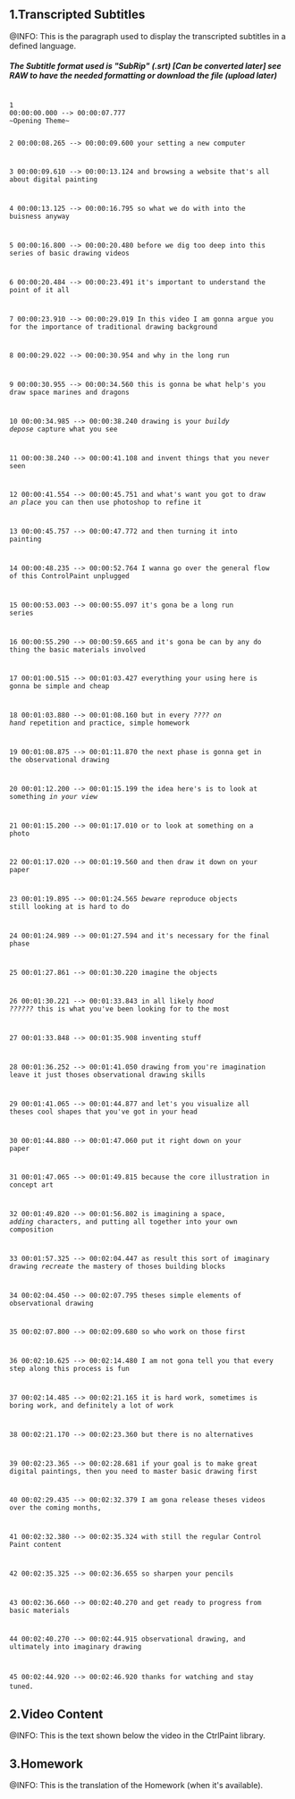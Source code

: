 ﻿<h2>1.Transcripted Subtitles</h2>
﻿@INFO: This is the paragraph used to display the transcripted subtitles in a defined language.
<h5>The Subtitle format used is "SubRip" (.srt) [Can be converted later] see RAW to have the needed formatting or download the file (upload later)</h5>
<code>
1
00:00:00.000 --> 00:00:07.777
~Opening Theme~

2
00:00:08.265 --> 00:00:09.600
your setting a new computer

3
00:00:09.610 --> 00:00:13.124
and browsing a website that's all about digital painting

4
00:00:13.125 --> 00:00:16.795
so what we do with into the buisness anyway

5
00:00:16.800 --> 00:00:20.480
before we dig too deep into this series of basic drawing videos 

6
00:00:20.484 --> 00:00:23.491
it's important to understand the point of it all

7
00:00:23.910 --> 00:00:29.019
In this video I am gonna argue you for the importance of traditional drawing background

8
00:00:29.022 --> 00:00:30.954
and why in the long run

9
00:00:30.955 --> 00:00:34.560
this is gonna be what help's you draw space marines and dragons

10
00:00:34.985 --> 00:00:38.240
drawing is your *buildy depose* capture what you see

11
00:00:38.240 --> 00:00:41.108
and invent things that you never seen

12
00:00:41.554 --> 00:00:45.751
and what's want you got to draw *an place* you can then use photoshop to refine it

13
00:00:45.757 --> 00:00:47.772
and then turning it into painting

14
00:00:48.235 --> 00:00:52.764
I wanna go over the general flow of this ControlPaint unplugged

15
00:00:53.003 --> 00:00:55.097
it's gona be a long run series

16
00:00:55.290 --> 00:00:59.665
and it's gona be can by any do thing the basic materials involved

17
00:01:00.515 --> 00:01:03.427
everything your using here is gonna be simple and cheap

18
00:01:03.880 --> 00:01:08.160
but in every *???? on hand* repetition and practice, simple homework

19
00:01:08.875 --> 00:01:11.870
the next phase is gonna get in the observational drawing

20
00:01:12.200 --> 00:01:15.199
the idea here's is to look at something *in your view*

21
00:01:15.200 --> 00:01:17.010
or to look at something on a photo

22
00:01:17.020 --> 00:01:19.560
and then draw it down on your paper

23
00:01:19.895 --> 00:01:24.565
*beware* reproduce objects still looking at is hard to do

24
00:01:24.989 --> 00:01:27.594
and it's necessary for the final phase

25
00:01:27.861 --> 00:01:30.220
imagine the objects

26
00:01:30.221 --> 00:01:33.843
in all likely *hood ??????* this is what you've been looking for to the most

27
00:01:33.848 --> 00:01:35.908
inventing stuff

28
00:01:36.252 --> 00:01:41.050
drawing from you're imagination leave it just thoses observational drawing skills

29
00:01:41.065 --> 00:01:44.877
and let's you visualize all theses cool shapes that you've got in your head

30
00:01:44.880 --> 00:01:47.060
put it right down on your paper

31
00:01:47.065 --> 00:01:49.815
because the core illustration in concept art

32
00:01:49.820 --> 00:01:56.802
is imagining a space, *adding* characters, and putting all together into your own composition

33
00:01:57.325 --> 00:02:04.447
as result this sort of imaginary drawing *recreate* the mastery of thoses building blocks

34
00:02:04.450 --> 00:02:07.795
theses simple elements of observational drawing 

35
00:02:07.800 --> 00:02:09.680
so who work on those first

36
00:02:10.625 --> 00:02:14.480
I am not gona tell you that every step along this process is fun

37
00:02:14.485 --> 00:02:21.165
it is hard work, sometimes is boring work, and definitely a lot of work

38
00:02:21.170 --> 00:02:23.360
but there is no alternatives

39
00:02:23.365 --> 00:02:28.681
if your goal is to make great digital paintings, then you need to master basic drawing first

40
00:02:29.435 --> 00:02:32.379
I am gona release theses videos over the coming months,

41
00:02:32.380 --> 00:02:35.324
with still the regular Control Paint content

42
00:02:35.325 --> 00:02:36.655
so sharpen your pencils

43
00:02:36.660 --> 00:02:40.270
and get ready to progress from basic materials

44
00:02:40.270 --> 00:02:44.915
observational drawing, and ultimately into imaginary drawing

45
00:02:44.920 --> 00:02:46.920
thanks for watching and stay tuned.
</code>
﻿<br/><h2>2.Video Content</h2>
﻿@INFO: This is the text shown below the video in the CtrlPaint library.
﻿<br/><h2>3.Homework</h2>
﻿@INFO: This is the translation of the Homework (when it's available).
